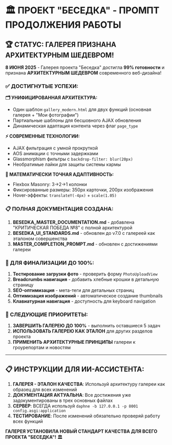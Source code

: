 # 🏛️ ПРОЕКТ "БЕСЕДКА" - ПРОМПТ ПРОДОЛЖЕНИЯ РАБОТЫ

## 🏆 СТАТУС: ГАЛЕРЕЯ ПРИЗНАНА АРХИТЕКТУРНЫМ ШЕДЕВРОМ!

**8 ИЮНЯ 2025** - Галерея проекта "Беседка" достигла **99% готовности** и признана **АРХИТЕКТУРНЫМ ШЕДЕВРОМ** современного веб-дизайна!

### ✅ ДОСТИГНУТЫЕ УСПЕХИ:

**🗂️ УНИФИЦИРОВАННАЯ АРХИТЕКТУРА:**
- Один шаблон `gallery_modern.html` для двух функций (основная галерея + "Мои фотографии")
- Партиальные шаблоны для бесшовного AJAX обновления
- Динамическая адаптация контента через флаг `page_type`

**⚡ СОВРЕМЕННЫЕ ТЕХНОЛОГИИ:**
- AJAX фильтрация с умной прокруткой
- AOS анимации с точными задержками
- Glassmorphism фильтры с `backdrop-filter: blur(20px)`
- Необратимые лайки для защиты системы кармы

**📐 МАТЕМАТИЧЕСКИ ТОЧНАЯ АДАПТИВНОСТЬ:**
- Flexbox Masonry: 3→2→1 колонки
- Фиксированные размеры: 350px карточки, 200px изображения
- Hover-эффекты: `translateY(-4px)` + `scale(1.05)`

### 📋 ПОЛНАЯ ДОКУМЕНТАЦИЯ СОЗДАНА:

1. **BESEDKA_MASTER_DOCUMENTATION.md** - добавлена "КРИТИЧЕСКАЯ ПОБЕДА №8" с полной архитектурой
2. **BESEDKA_UI_STANDARDS.md** - обновлен до v7.0 с галереей как эталоном совершенства  
3. **MASTER_COMPLETION_PROMPT.md** - обновлен с достижениями галереи

### 🎯 ДЛЯ ФИНАЛИЗАЦИИ ДО 100%:

1. **Тестирование загрузки фото** - проверить форму `PhotoUploadView`
2. **Breadcrumbs навигация** - добавить хлебные крошки в детальную страницу
3. **SEO-оптимизация** - мета-теги для детальных страниц
4. **Оптимизация изображений** - автоматическое создание thumbnails  
5. **Клавиатурная навигация** - доступность для keyboard navigation

### 🚀 СЛЕДУЮЩИЕ ПРИОРИТЕТЫ:

1. **ЗАВЕРШИТЬ ГАЛЕРЕЮ ДО 100%** - выполнить оставшиеся 5 задач
2. **ИСПОЛЬЗОВАТЬ ГАЛЕРЕЮ КАК ЭТАЛОН** для других разделов проекта
3. **ПРИМЕНИТЬ АРХИТЕКТУРНЫЕ ПРИНЦИПЫ** галереи к гроурепортам и новостям

---

## 📋 ИНСТРУКЦИИ ДЛЯ ИИ-АССИСТЕНТА:

1. **ГАЛЕРЕЯ - ЭТАЛОН КАЧЕСТВА**: Используй архитектуру галереи как образец для всех изменений
2. **ДОКУМЕНТАЦИЯ АКТУАЛЬНА**: Все достижения уже задокументированы в трех основных файлах
3. **СЕРВЕР**: ВСЕГДА используй `daphne -b 127.0.0.1 -p 8001 config.asgi:application`
4. **ТЕСТИРОВАНИЕ**: После изменений обязательно проверяй работу всех функций

**ГАЛЕРЕЯ УСТАНОВИЛА НОВЫЙ СТАНДАРТ КАЧЕСТВА ДЛЯ ВСЕГО ПРОЕКТА "БЕСЕДКА"!** 🏛️ 
